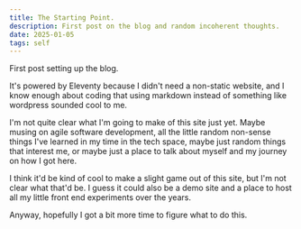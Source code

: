 ```yaml
---
title: The Starting Point.
description: First post on the blog and random incoherent thoughts.
date: 2025-01-05
tags: self
---
```

First post setting up the blog.

It's powered by Eleventy because I didn't need a non-static website, and I know enough about coding that using markdown instead of something like wordpress sounded cool to me.

I'm not quite clear what I'm going to make of this site just yet. Maybe musing on agile software development, all the little random non-sense things I've learned in my time in the tech space, maybe just random things that interest me, or maybe just a place to talk about myself and my journey on how I got here.

I think it'd be kind of cool to make a slight game out of this site, but I'm not clear what that'd be. I guess it could also be a demo site and a place to host all my little front end experiments over the years.

Anyway, hopefully I got a bit more time to figure what to do this.
